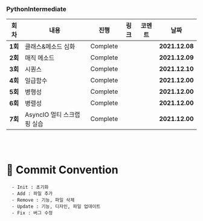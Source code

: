 ### PythonIntermediate

| 회차    | 내용                                           | 진행 | 링크                                                         | 코멘트                                                  | 날짜           |
| ------- | ---------------------------------------------- | ---- | ------------------------------------------------------------ | ------------------------------------------------------- | -------------- |
| **1회** | 클래스&메소드 심화 | Complete |  |  | **2021.12.08** |
| **2회** | 매직 메소드 | Complete |  |  | **2021.12.09** |
| **3회** | 시퀀스 | Complete |  |  | **2021.12.10** |
| **4회** | 일급함수 | Complete |  |  | **2021.12.00** |
| **5회** | 병행성 | Complete |  |  | **2021.12.00** |
| **6회** | 병렬성 | Complete |  |  | **2021.12.00** |
| **7회** | AsyncIO 멀티 스크랩핑 실습 | Complete |  |  | **2021.12.00** |


</br>

</br>



# :memo: Commit Convention

```
  - Init : 초기화
  - Add : 파일 추가
  - Remove : 기능, 파일 삭제
  - Update : 기능, 디자인, 파일 업데이트
  - Fix : 버그 수정
```

<br></br>
